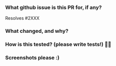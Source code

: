 ### What github issue is this PR for, if any?
Resolves #2XXX

### What changed, and why?

### How is this tested? (please write tests!) 💖💪

### Screenshots please :)
